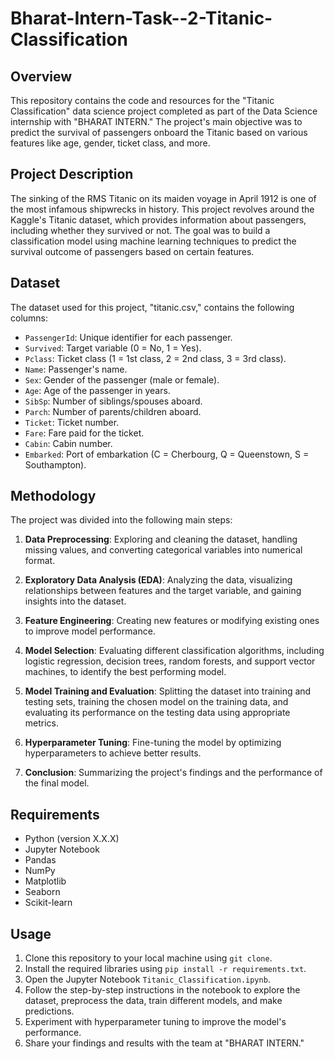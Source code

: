 # Bharat-Intern-Task--2-Titanic-Classification

## Overview
This repository contains the code and resources for the "Titanic Classification" data science project completed as part of the Data Science internship with "BHARAT INTERN." The project's main objective was to predict the survival of passengers onboard the Titanic based on various features like age, gender, ticket class, and more.

## Project Description
The sinking of the RMS Titanic on its maiden voyage in April 1912 is one of the most infamous shipwrecks in history. This project revolves around the Kaggle's Titanic dataset, which provides information about passengers, including whether they survived or not. The goal was to build a classification model using machine learning techniques to predict the survival outcome of passengers based on certain features.

## Dataset
The dataset used for this project, "titanic.csv," contains the following columns:
- `PassengerId`: Unique identifier for each passenger.
- `Survived`: Target variable (0 = No, 1 = Yes).
- `Pclass`: Ticket class (1 = 1st class, 2 = 2nd class, 3 = 3rd class).
- `Name`: Passenger's name.
- `Sex`: Gender of the passenger (male or female).
- `Age`: Age of the passenger in years.
- `SibSp`: Number of siblings/spouses aboard.
- `Parch`: Number of parents/children aboard.
- `Ticket`: Ticket number.
- `Fare`: Fare paid for the ticket.
- `Cabin`: Cabin number.
- `Embarked`: Port of embarkation (C = Cherbourg, Q = Queenstown, S = Southampton).

## Methodology
The project was divided into the following main steps:

1. **Data Preprocessing**: Exploring and cleaning the dataset, handling missing values, and converting categorical variables into numerical format.

2. **Exploratory Data Analysis (EDA)**: Analyzing the data, visualizing relationships between features and the target variable, and gaining insights into the dataset.

3. **Feature Engineering**: Creating new features or modifying existing ones to improve model performance.

4. **Model Selection**: Evaluating different classification algorithms, including logistic regression, decision trees, random forests, and support vector machines, to identify the best performing model.

5. **Model Training and Evaluation**: Splitting the dataset into training and testing sets, training the chosen model on the training data, and evaluating its performance on the testing data using appropriate metrics.

6. **Hyperparameter Tuning**: Fine-tuning the model by optimizing hyperparameters to achieve better results.

7. **Conclusion**: Summarizing the project's findings and the performance of the final model.

## Requirements
- Python (version X.X.X)
- Jupyter Notebook
- Pandas
- NumPy
- Matplotlib
- Seaborn
- Scikit-learn

## Usage
1. Clone this repository to your local machine using `git clone`.
2. Install the required libraries using `pip install -r requirements.txt`.
3. Open the Jupyter Notebook `Titanic_Classification.ipynb`.
4. Follow the step-by-step instructions in the notebook to explore the dataset, preprocess the data, train different models, and make predictions.
5. Experiment with hyperparameter tuning to improve the model's performance.
6. Share your findings and results with the team at "BHARAT INTERN."

